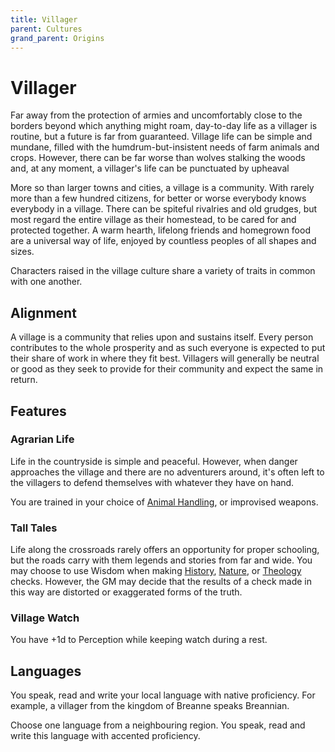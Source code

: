 ```yaml
---
title: Villager
parent: Cultures
grand_parent: Origins
---
```


# Villager
Far away from the protection of armies and uncomfortably close to the borders beyond which anything might roam, day-to-day life as a villager is routine, but a future is far from guaranteed. Village life can be simple and mundane, filled with the humdrum-but-insistent needs of farm animals and crops. However, there can be far worse than wolves stalking the woods and, at any moment, a villager's life can be punctuated by upheaval

More so than larger towns and cities, a village is a community. With rarely more than a few hundred citizens, for better or worse everybody knows everybody in a village. There can be spiteful rivalries and old grudges, but most regard the entire village as their homestead, to be cared for and protected together. A warm hearth, lifelong friends and homegrown food are a universal way of life, enjoyed by countless peoples of all shapes and sizes.

Characters raised in the village culture share a variety of traits in common with one another.

## Alignment
A village is a community that relies upon and sustains itself. Every person contributes to the whole prosperity and as such everyone is expected to put their share of work in where they fit best. Villagers will generally be neutral or good as they seek to provide for their community and expect the same in return.

## Features

### Agrarian Life
Life in the countryside is simple and peaceful. However, when danger approaches the village and there are no adventurers around, it's often left to the villagers to defend themselves with whatever they have on hand.

You are trained in your choice of [Animal Handling](https://stormchaserroleplaying.com/stormchaserRPG/Skills/AnimalHandling/), or improvised weapons.

### Tall Tales
Life along the crossroads rarely offers an opportunity for proper schooling, but the roads carry with them legends and stories from far and wide. You may choose to use Wisdom when making [History](https://stormchaserroleplaying.com/stormchaserRPG/Skills/History/), [Nature](https://stormchaserroleplaying.com/stormchaserRPG/Skills/Nature/), or [Theology](https://stormchaserroleplaying.com/stormchaserRPG/Skills/Theology/) checks. However, the GM may decide that the results of a check made in this way are distorted or exaggerated forms of the truth.

### Village Watch
You have +1d to Perception while keeping watch during a rest.

## Languages
You speak, read and write your local language with native proficiency. For example, a villager from the kingdom of Breanne speaks Breannian.

Choose one language from a neighbouring region. You speak, read and write this language with accented proficiency.
